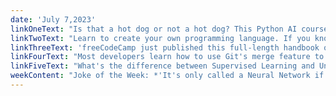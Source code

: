 ```yaml
---
date: 'July 7,2023'
linkOneText: "Is that a hot dog or not a hot dog? This Python AI course will teach you how to build a Convolutional Neural Network that can classify images. You'll use a database of food photos to train your AI to spot the hot dogs. You can also use CNNs for natural language processing — think ChatGPT — and time series forecasting. This is an excellent beginner AI course taught by freeCodeCamp instructor and Google engineer Kylie Ying. (2 hour watch): https://www.freecodecamp.org/news/convolutional-neural-networks-course-for-beginners/"
linkTwoText: "Learn to create your own programming language. If you know some basic Python, you're all set to dive in. This freeCodeCamp course will teach you language design concepts and data structures. You'll learn about Object Oriented Programming, Binary Trees, Linear Programming, Tokenization, Lexing, Parsing, and more. (4 hour YouTube course): https://www.freecodecamp.org/news/create-your-own-programming-language-using-python/"
linkThreeText: 'freeCodeCamp just published this full-length handbook on JavaScript. It will teach you how to set up your computer for JavaScript development with tools like VS Code. Then it will walk you through many features of the programming language, including Variables, Data Types, Operators, and Control Flow. You can read this and bookmark it for future reference as you continue to expand your JS skills. (full handbook — 3 hour read): https://www.freecodecamp.org/news/learn-javascript-for-beginners/'
linkFourText: "Most developers learn how to use Git's merge feature to add new code to an existing codebase. Git Merge preserves the exact history of code contributions. But sometimes you need a more surgical tool. That's where Git Rebase comes in. This handbook by software engineer and CTO Omer Rosenbaum will teach you how to use Git Merge, Git Rebase, Cherry Picking, and more. (full handbook — 3 hour read): https://www.freecodecamp.org/news/git-rebase-handbook/"
linkFiveText: "What's the difference between Supervised Learning and Unsupervised Learning? This quick article will explain these two approaches to Machine Learning, and how each works. You'll also learn some AI techniques that each approach applies. (20 minute read): https://www.freecodecamp.org/news/supervised-vs-unsupervised-learning/"
weekContent: "Joke of the Week: *'It's only called a Neural Network if it comes from the Neuralè region of France. Otherwise you have to call it a logistic regression.'* — Vicki Boykis, Machine Learning Engineer"
---
```


